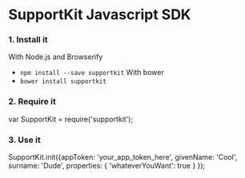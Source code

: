 # SupportKit Javascript SDK

### 1. Install it
With Node.js and Browserify
* ```npm install --save supportkit```
With bower
* ```bower install supportkit```

### 2. Require it

var SupportKit = require('supportkit');

### 3. Use it

SupportKit.init({appToken: 'your_app_token_here',
  givenName: 'Cool',
  surname: 'Dude',
  properties: {
    'whateverYouWant': true
  }
});